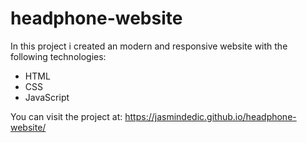 # headphone-website

In this project i created an modern and responsive website with the following technologies:

- HTML
- CSS 
- JavaScript

You can visit the project at: https://jasmindedic.github.io/headphone-website/

